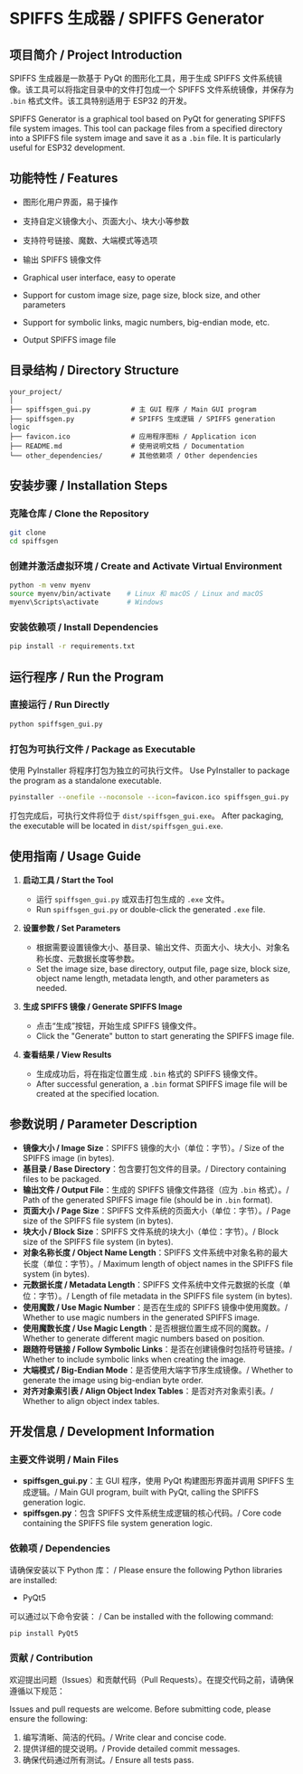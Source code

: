 # SPIFFS 生成器 / SPIFFS Generator

## 项目简介 / Project Introduction

SPIFFS 生成器是一款基于 PyQt 的图形化工具，用于生成 SPIFFS 文件系统镜像。该工具可以将指定目录中的文件打包成一个 SPIFFS 文件系统镜像，并保存为 `.bin` 格式文件。该工具特别适用于 ESP32 的开发。

SPIFFS Generator is a graphical tool based on PyQt for generating SPIFFS file system images. This tool can package files from a specified directory into a SPIFFS file system image and save it as a `.bin` file. It is particularly useful for ESP32 development.

## 功能特性 / Features

- 图形化用户界面，易于操作
- 支持自定义镜像大小、页面大小、块大小等参数
- 支持符号链接、魔数、大端模式等选项
- 输出 SPIFFS 镜像文件

- Graphical user interface, easy to operate
- Support for custom image size, page size, block size, and other parameters
- Support for symbolic links, magic numbers, big-endian mode, etc.
- Output SPIFFS image file

## 目录结构 / Directory Structure

```
your_project/
│
├── spiffsgen_gui.py          # 主 GUI 程序 / Main GUI program
├── spiffsgen.py              # SPIFFS 生成逻辑 / SPIFFS generation logic
├── favicon.ico               # 应用程序图标 / Application icon
├── README.md                 # 使用说明文档 / Documentation
└── other_dependencies/       # 其他依赖项 / Other dependencies
```

## 安装步骤 / Installation Steps

### 克隆仓库 / Clone the Repository

```bash
git clone 
cd spiffsgen
```

### 创建并激活虚拟环境 / Create and Activate Virtual Environment

```bash
python -m venv myenv
source myenv/bin/activate    # Linux 和 macOS / Linux and macOS
myenv\Scripts\activate       # Windows
```

### 安装依赖项 / Install Dependencies

```bash
pip install -r requirements.txt
```

## 运行程序 / Run the Program

### 直接运行 / Run Directly

```bash
python spiffsgen_gui.py
```

### 打包为可执行文件 / Package as Executable

使用 PyInstaller 将程序打包为独立的可执行文件。 Use PyInstaller to package the program as a standalone executable.

```bash
pyinstaller --onefile --noconsole --icon=favicon.ico spiffsgen_gui.py
```

打包完成后，可执行文件将位于 `dist/spiffsgen_gui.exe`。 After packaging, the executable will be located in `dist/spiffsgen_gui.exe`.

## 使用指南 / Usage Guide

1. **启动工具 / Start the Tool**
   - 运行 `spiffsgen_gui.py` 或双击打包生成的 `.exe` 文件。
   - Run `spiffsgen_gui.py` or double-click the generated `.exe` file.

2. **设置参数 / Set Parameters**
   - 根据需要设置镜像大小、基目录、输出文件、页面大小、块大小、对象名称长度、元数据长度等参数。
   - Set the image size, base directory, output file, page size, block size, object name length, metadata length, and other parameters as needed.

3. **生成 SPIFFS 镜像 / Generate SPIFFS Image**
   - 点击“生成”按钮，开始生成 SPIFFS 镜像文件。
   - Click the "Generate" button to start generating the SPIFFS image file.

4. **查看结果 / View Results**
   - 生成成功后，将在指定位置生成 `.bin` 格式的 SPIFFS 镜像文件。
   - After successful generation, a `.bin` format SPIFFS image file will be created at the specified location.

## 参数说明 / Parameter Description

- **镜像大小 / Image Size**：SPIFFS 镜像的大小（单位：字节）。/ Size of the SPIFFS image (in bytes).
- **基目录 / Base Directory**：包含要打包文件的目录。/ Directory containing files to be packaged.
- **输出文件 / Output File**：生成的 SPIFFS 镜像文件路径（应为 `.bin` 格式）。/ Path of the generated SPIFFS image file (should be in `.bin` format).
- **页面大小 / Page Size**：SPIFFS 文件系统的页面大小（单位：字节）。/ Page size of the SPIFFS file system (in bytes).
- **块大小 / Block Size**：SPIFFS 文件系统的块大小（单位：字节）。/ Block size of the SPIFFS file system (in bytes).
- **对象名称长度 / Object Name Length**：SPIFFS 文件系统中对象名称的最大长度（单位：字节）。/ Maximum length of object names in the SPIFFS file system (in bytes).
- **元数据长度 / Metadata Length**：SPIFFS 文件系统中文件元数据的长度（单位：字节）。/ Length of file metadata in the SPIFFS file system (in bytes).
- **使用魔数 / Use Magic Number**：是否在生成的 SPIFFS 镜像中使用魔数。/ Whether to use magic numbers in the generated SPIFFS image.
- **使用魔数长度 / Use Magic Length**：是否根据位置生成不同的魔数。/ Whether to generate different magic numbers based on position.
- **跟随符号链接 / Follow Symbolic Links**：是否在创建镜像时包括符号链接。/ Whether to include symbolic links when creating the image.
- **大端模式 / Big-Endian Mode**：是否使用大端字节序生成镜像。/ Whether to generate the image using big-endian byte order.
- **对齐对象索引表 / Align Object Index Tables**：是否对齐对象索引表。/ Whether to align object index tables.

## 开发信息 / Development Information

### 主要文件说明 / Main Files

- **spiffsgen_gui.py**：主 GUI 程序，使用 PyQt 构建图形界面并调用 SPIFFS 生成逻辑。/ Main GUI program, built with PyQt, calling the SPIFFS generation logic.
- **spiffsgen.py**：包含 SPIFFS 文件系统生成逻辑的核心代码。/ Core code containing the SPIFFS file system generation logic.

### 依赖项 / Dependencies

请确保安装以下 Python 库： / Please ensure the following Python libraries are installed:

- PyQt5

可以通过以下命令安装： / Can be installed with the following command:

```bash
pip install PyQt5
```

### 贡献 / Contribution

欢迎提出问题（Issues）和贡献代码（Pull Requests）。在提交代码之前，请确保遵循以下规范：

Issues and pull requests are welcome. Before submitting code, please ensure the following:

1. 编写清晰、简洁的代码。/ Write clear and concise code.
2. 提供详细的提交说明。/ Provide detailed commit messages.
3. 确保代码通过所有测试。/ Ensure all tests pass.
